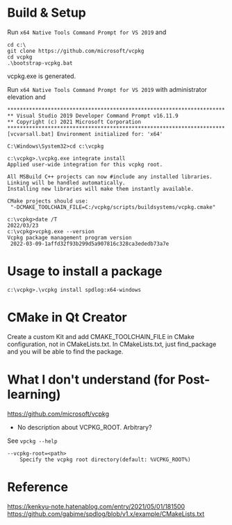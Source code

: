 # Build & Setup
Run `x64 Native Tools Command Prompt for VS 2019` and
```
cd c:\
git clone https://github.com/microsoft/vcpkg
cd vcpkg
.\bootstrap-vcpkg.bat
```
vcpkg.exe is generated.

Run `x64 Native Tools Command Prompt for VS 2019` with administrator elevation and
```
**********************************************************************
** Visual Studio 2019 Developer Command Prompt v16.11.9
** Copyright (c) 2021 Microsoft Corporation
**********************************************************************
[vcvarsall.bat] Environment initialized for: 'x64'

C:\Windows\System32>cd c:\vcpkg

c:\vcpkg>.\vcpkg.exe integrate install
Applied user-wide integration for this vcpkg root.

All MSBuild C++ projects can now #include any installed libraries.
Linking will be handled automatically.
Installing new libraries will make them instantly available.

CMake projects should use:
 "-DCMAKE_TOOLCHAIN_FILE=C:/vcpkg/scripts/buildsystems/vcpkg.cmake"
```

```
c:\vcpkg>date /T
2022/03/23
c:\vcpkg>vcpkg.exe --version
Vcpkg package management program version
 2022-03-09-1affd32f93b299d5a907816c328ca3ededb73a7e
```
# Usage to install a package
```
c:\vcpkg>.\vcpkg install spdlog:x64-windows
```

# CMake in Qt Creator

Create a custom Kit and add CMAKE_TOOLCHAIN_FILE in CMake configuration, not in CMakeLists.txt. In CMakeLists.txt, just find_package and you will be able to find the package.

# What I don't understand (for Post-learning)

https://github.com/microsoft/vcpkg

- No description about VCPKG_ROOT. Arbitrary? 

See `vpckg --help`
```
--vcpkg-root=<path>
    Specify the vcpkg root directory(default: %VCPKG_ROOT%)
```


# Reference

https://kenkyu-note.hatenablog.com/entry/2021/05/01/181500
https://github.com/gabime/spdlog/blob/v1.x/example/CMakeLists.txt
